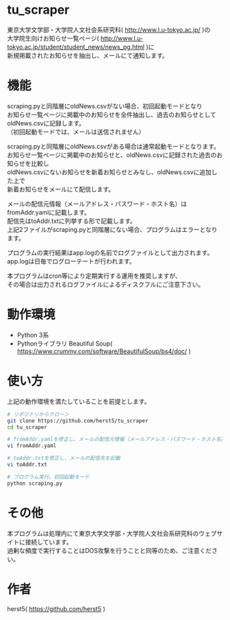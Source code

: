 # tu_scraper

東京大学文学部・大学院人文社会系研究科( http://www.l.u-tokyo.ac.jp/ )の  
大学院生向けお知らせ一覧ページ( http://www.l.u-tokyo.ac.jp/student/student_news/news_pg.html )に  
新規掲載されたお知らせを抽出し、メールにて通知します。

# 機能

scraping.pyと同階層にoldNews.csvがない場合、初回起動モードとなり  
お知らせ一覧ページに掲載中のお知らせを全件抽出し、過去のお知らせとしてoldNews.csvに記録します。  
（初回起動モードでは、メールは送信されません）

scraping.pyと同階層にoldNews.csvがある場合は通常起動モードとなります。  
お知らせ一覧ページに掲載中のお知らせと、oldNews.csvに記録された過去のお知らせを比較し  
oldNews.csvにないお知らせを新着お知らせとみなし、oldNews.csvに追加した上で  
新着お知らせをメールにて配信します。

メールの配信元情報（メールアドレス・パスワード・ホスト名）はfromAddr.yamlに記載します。  
配信先はtoAddr.txtに列挙する形で記載します。  
上記2ファイルがscraping.pyと同階層にない場合、プログラムはエラーとなります。

プログラムの実行結果はapp.logの名前でログファイルとして出力されます。  
app.logは日毎でログローテートが行われます。

本プログラムはcron等により定期実行する運用を推奨しますが、  
その場合は出力されるログファイルによるディスクフルにご注意下さい。

# 動作環境

* Python 3系
* Pythonライブラリ Beautiful Soup( https://www.crummy.com/software/BeautifulSoup/bs4/doc/ )

# 使い方

上記の動作環境を満たしていることを前提とします。

```sh
# リポジトリからクローン
git clone https://github.com/herst5/tu_scraper
cd tu_scraper

# fromAddr.yamlを修正し、メールの配信元情報（メールアドレス・パスワード・ホスト名）を記載
vi fromAddr.yaml

# toAddr.txtを修正し、メールの配信先を記載
vi toAddr.txt

# プログラム実行。初回起動モード
python scraping.py
```

# その他

本プログラムは処理内にて東京大学文学部・大学院人文社会系研究科のウェブサイトに接続しています。  
過剰な頻度で実行することはDOS攻撃を行うことと同等のため、ご注意ください。

# 作者

herst5( https://github.com/herst5 )
